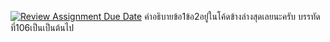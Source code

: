 [![Review Assignment Due Date](https://classroom.github.com/assets/deadline-readme-button-24ddc0f5d75046c5622901739e7c5dd533143b0c8e959d652212380cedb1ea36.svg)](https://classroom.github.com/a/M0TFBBAV)
คำอธิบายข้อ1ข้อ2อยู่่ในโค้ดข้างล่างสุดเลยนะครับ บรรทัดที่106เป็นเป็นต้นไป

